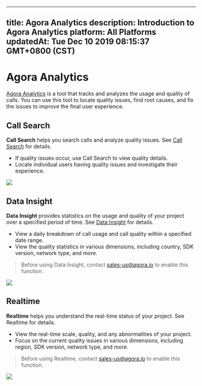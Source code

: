 
---
title: Agora Analytics
description: Introduction to Agora Analytics
platform: All Platforms
updatedAt: Tue Dec 10 2019 08:15:37 GMT+0800 (CST)
---
# Agora Analytics
[Agora Analytics](https://dashboard.agora.io/analytics/call/search) is a tool that tracks and analyzes the usage and quality of calls. You can use this tool to locate quality issues, find root causes, and fix the issues to improve the final user experience.

## Call Search

**Call Search** helps you search calls and analyze quality issues. See [Call Search](../../en/Agora%20Platform/aa_call_search.md) for details.

- If quality issues occur, use Call Search to view quality details.
- Locate individual users having quality issues and investigate their experience.

![](https://web-cdn.agora.io/docs-files/1571111674132)

## Data Insight

**Data Insight** provides statistics on the usage and quality of your project over a specified period of time. See [Data Insight](../../en/Agora%20Platform/aa_data_insight.md) for details.

- View a daily breakdown of call usage and call quality within a specified date range. 
- View the quality statistics in various dimensions, including country, SDK version, network type, and more.

> Before using Data Insight, contact sales-us@agora.io to enable this function.

![](https://web-cdn.agora.io/docs-files/1571120894658)

## Realtime

**Realtime** helps you understand the real-time status of your project. See Realtime for details.

- View the real-time scale, quality, and any abnormalities of your project.
- Focus on the current quality issues in various dimensions, including region, SDK version, network type, and more.

> Before using Realtime, contact sales-us@agora.io to enable this function.

![](https://web-cdn.agora.io/docs-files/1571122479296)
